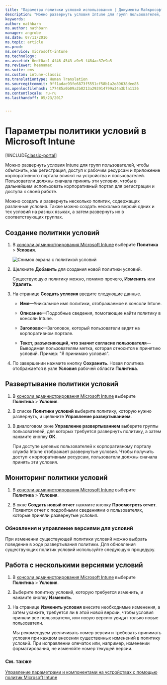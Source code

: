```yaml
---
title: "Параметры политики условий использования | Документы Майкрософт"
description: "Можно развернуть условия Intune для групп пользователей, чтобы объяснить, как регистрация, доступ к рабочим ресурсам и применение приложения корпоративного портала влияют на устройства и пользователей."
keywords: 
author: nathbarn
ms.author: nathbarn
manager: angrobe
ms.date: 07/11/2016
ms.topic: article
ms.prod: 
ms.service: microsoft-intune
ms.technology: 
ms.assetid: 6edf0ac1-4f46-4543-a9e5-f484ac37e9a5
ms.reviewer: heenamac
ms.suite: ems
ms.custom: intune-classic
ms.translationtype: Human Translation
ms.sourcegitcommit: 9ff1adae93fe6873f5551cf58b1a2e89638dee85
ms.openlocfilehash: 177485a0b09a2b0213a293914799a34a3bfa1136
ms.contentlocale: ru-ru
ms.lasthandoff: 05/23/2017


---
```


# <a name="terms-and-condition-policy-settings-in-microsoft-intune"></a>Параметры политики условий в Microsoft Intune

[!INCLUDE[classic-portal](../includes/classic-portal.md)]

Можно развернуть условия Intune для групп пользователей, чтобы объяснить, как регистрация, доступ к рабочим ресурсам и приложение корпоративного портала влияют на устройства и пользователей. Пользователи должны сначала принять эти условия, чтобы в дальнейшем использовать корпоративный портал для регистрации и доступа к своей работе.

Можно создать и развернуть несколько политик, содержащих различные условия. Также можно создать несколько версий одних и тех условий на разных языках, а затем развернуть их в соответствующих группах.

## <a name="create-a-terms-and-conditions-policy"></a>Создание политики условий

1.  В [консоли администрирования Microsoft Intune](https://manage.microsoft.com) выберите **Политика** &gt; **Условия**.

    ![Снимок экрана с политикой условий](./media/pol-sa-terms-conditions.png)

2.  Щелкните **Добавить** для создания новой политики условий.

    Существующую политику можно, помимо прочего, **Изменить** или **Удалить**.

3.  На странице **Создать условия** введите следующие данные.

    -   **Имя**&mdash;Уникальное имя политики, отображаемое в консоли Intune.

    -   **Описание**&mdash;Подробные сведения, помогающие найти политику в консоли Intune.

    -   **Заголовок**&mdash;Заголовок, который пользователи видят на корпоративном портале.

    -   **Текст, разъясняющий, что значит согласие пользователя**&mdash;Выводимая пользователям метка, которая относится к принятию условий. Пример: "Я принимаю условия".

4.  По завершении нажмите кнопку **Сохранить**. Новая политика отображается в узле **Условия** рабочей области **Политика**.

## <a name="deploy-a-terms-and-conditions-policy"></a>Развертывание политики условий

1.  В [консоли администрирования Microsoft Intune](https://manage.microsoft.com) выберите **Политика** &gt; **Условия**.

2.  В списке **Политики условий** выберите политику, которую нужно развернуть, и щелкните **Управление развертыванием**.

3.  В диалоговом окне **Управление развертыванием** выберите группы пользователей, для которых требуется развернуть политику, а затем нажмите кнопку **ОК**.

    При доступе целевых пользователей к корпоративному порталу служба Intune отображает развернутые условия. Чтобы получить доступ к корпоративным ресурсам, пользователи должны сначала принять эти условия.

## <a name="monitor-a-terms-and-conditions-policy"></a>Мониторинг политики условий

1.  В [консоли администрирования Microsoft Intune](https://manage.microsoft.com) выберите **Политика** &gt; **Условия**.

2.  В окне **Создать новый отчет** нажмите кнопку **Просмотреть отчет**. Появится отчет с подробными сведениями о пользователях, которые приняли развернутые условия.

### <a name="updates-and-version-control-for-terms-and-conditions"></a>Обновления и управление версиями для условий
При изменении существующей политики условий можно выбрать поведение в ходе развертывания политики. Для обновления существующих политик условий используйте следующую процедуру.

## <a name="work-with-multiple-versions-of-terms-and-conditions"></a>Работа с несколькими версиями условий

1.  В [консоли администрирования Microsoft Intune](https://manage.microsoft.com) выберите **Политика** &gt; **Условия**.

2.  Выберите политику условий, которую требуется изменить, и нажмите кнопку **Изменить**.

3.  На странице **Изменить условия** внесите необходимые изменения, а затем укажите, требуется ли в этой новой версии, чтобы условия приняли все пользователи, или новую версию увидят только новые пользователи.

    Мы рекомендуем увеличивать номер версии и требовать принимать условия при каждом внесении существенных изменений в политику условий. При исправлении опечаток или, например, изменении форматирования, не изменяйте номер текущей версии.

### <a name="see-also"></a>См. также
[Управление параметрами и компонентами на устройствах с помощью политик Microsoft Intune](manage-settings-and-features-on-your-devices-with-microsoft-intune-policies.md)

